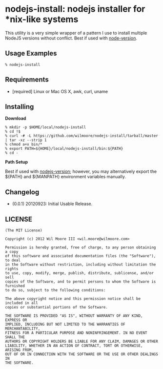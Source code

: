 nodejs-install: nodejs installer for *nix-like systems
========================================================

This utility is a very simple wrapper of a pattern I use to install multiple NodeJS versions without conflict. Best if used with [node-version](http://github.com/wilmoore/node-version).


Usage Examples
------------------------------

    % nodejs-install


Requirements
------------------------------

*   [required] Linux or Mac OS X, awk, curl, uname


Installing
------------------------------

**Download**

    % mkdir -p $HOME/local/nodejs-install
    % cd !$
    % curl -# -L https://github.com/wilmoore/nodejs-install/tarball/master | tar -xz --strip 1
    % chmod a+x bin/*
    % export PATH=${HOME}/local/nodejs-install/bin:${PATH}
    % cd -

**Path Setup**

Best if used with [nodejs-version](http://github.com/wilmoore/nodejs-version); however, you may alternatively export the ${PATH} and ${MANPATH} environment variables manually.


Changelog
------------------------------

-   (0.0.1) 20120923: Initial Usable Release.


LICENSE
------------------------------

    (The MIT License)

    Copyright (c) 2012 Wil Moore III <wil.moore@wilmoore.com>

    Permission is hereby granted, free of charge, to any person obtaining a copy
    of this software and associated documentation files (the "Software"), to deal
    in the Software without restriction, including without limitation the rights
    to use, copy, modify, merge, publish, distribute, sublicense, and/or sell
    copies of the Software, and to permit persons to whom the Software is furnished
    to do so, subject to the following conditions:
    
    The above copyright notice and this permission notice shall be included in all
    copies or substantial portions of the Software.
    
    THE SOFTWARE IS PROVIDED "AS IS", WITHOUT WARRANTY OF ANY KIND, EXPRESS OR
    IMPLIED, INCLUDING BUT NOT LIMITED TO THE WARRANTIES OF MERCHANTABILITY,
    FITNESS FOR A PARTICULAR PURPOSE AND NONINFRINGEMENT. IN NO EVENT SHALL THE
    AUTHORS OR COPYRIGHT HOLDERS BE LIABLE FOR ANY CLAIM, DAMAGES OR OTHER
    LIABILITY, WHETHER IN AN ACTION OF CONTRACT, TORT OR OTHERWISE, ARISING FROM,
    OUT OF OR IN CONNECTION WITH THE SOFTWARE OR THE USE OR OTHER DEALINGS IN
    THE SOFTWARE.

